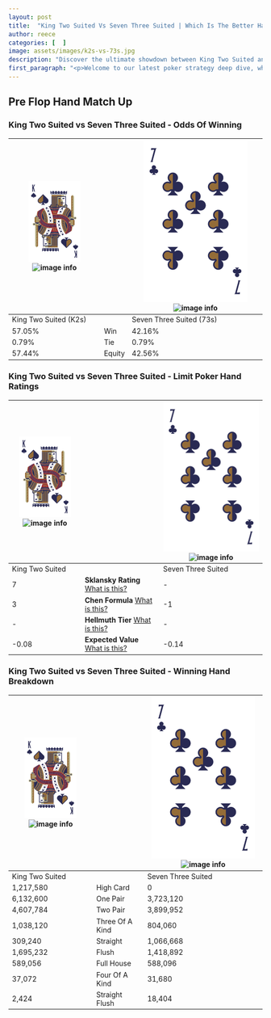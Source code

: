 ```yaml
---
layout: post
title:  "King Two Suited Vs Seven Three Suited | Which Is The Better Hand In Poker? A Complete Guide"
author: reece
categories: [  ]
image: assets/images/k2s-vs-73s.jpg
description: "Discover the ultimate showdown between King Two Suited and Seven Three Suited in poker! Uncover the odds, strategies, and scenarios where one hand triumphs over the other. Get ready to up your poker game with this thrilling analysis."
first_paragraph: "<p>Welcome to our latest poker strategy deep dive, where we're pitting two distinct hands against each other in a high-stakes showdown: King Two Suited vs Seven Three Suited.</p><p>In the dynamic world of poker, every decision counts, and knowing which hand holds the upper hand is key to your success at the table.</p><p>In this article, we'll dissect these two hands, explore the scenarios where one dominates the other, and equip you with the knowledge to make strategic choices that can tip the odds in your favor.</p><p>Get ready to unravel the intriguing dynamics of these poker hands and elevate your game to new heights.</p>"
---
```




[comment]: # (sp0)

## Pre Flop Hand Match Up

<div class="table hand-ratings" markdown="1"> 



### King Two Suited vs Seven Three Suited - Odds Of Winning


    
| ![image info](assets/images/hand1/K.png) ![image info](assets/images/hand1/2s.png) |  | ![image info](assets/images/hand2/7.png) ![image info](assets/images/hand2/3s.png) |
| -------- | -------- | -------- |
| King Two Suited (K2s) |  | Seven Three Suited (73s) |
| 57.05% | Win | 42.16% |
| 0.79% | Tie | 0.79% |
| 57.44% | Equity | 42.56% |




[comment]: # (sp1)



### King Two Suited vs Seven Three Suited - Limit Poker Hand Ratings


    
| ![image info](assets/images/hand1/K.png) ![image info](assets/images/hand1/2s.png) |  | ![image info](assets/images/hand2/7.png) ![image info](assets/images/hand2/3s.png) |
| -------- | -------- | -------- |
| King Two Suited |  | Seven Three Suited |
| 7 | **Sklansky Rating** [What is this?](/sklansky-rating-explained) | - |
| 3 | **Chen Formula** [What is this?](/chen-formula-explained) | -1 |
| - | **Hellmuth Tier** [What is this?](/Hellmuth-tier-explained) | - |
| -0.08 | **Expected Value** [What is this?](/expected-value-explained) | -0.14 |




[comment]: # (sp2)



### King Two Suited vs Seven Three Suited - Winning Hand Breakdown


    
| ![image info](assets/images/hand1/K.png) ![image info](assets/images/hand1/2s.png) |  | ![image info](assets/images/hand2/7.png) ![image info](assets/images/hand2/3s.png) |
| -------- | -------- | -------- |
| King Two Suited |  | Seven Three Suited |
| 1,217,580 | High Card | 0 |
| 6,132,600 | One Pair | 3,723,120 |
| 4,607,784 | Two Pair | 3,899,952 |
| 1,038,120 | Three Of A Kind | 804,060 |
| 309,240 | Straight | 1,066,668 |
| 1,695,232 | Flush | 1,418,892 |
| 589,056 | Full House | 588,096 |
| 37,072 | Four Of A Kind | 31,680 |
| 2,424 | Straight Flush | 18,404 |




[comment]: # (sp3)



</div>

[comment]: # (sp4)



[comment]: # (sp5)

